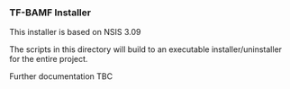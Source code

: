 ### TF-BAMF Installer

This installer is based on NSIS 3.09

The scripts in this directory will build to an executable installer/uninstaller for the entire project.

Further documentation TBC